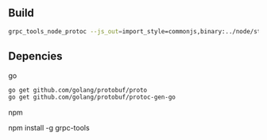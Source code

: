 

## Build

```sh
grpc_tools_node_protoc --js_out=import_style=commonjs,binary:../node/static_codegen/ --grpc_out=../node/static_codegen --plugin=protoc-gen-grpc=`which grpc_tools_node_protoc_plugin` helloworld.proto
```


## Depencies

go
```sh
go get github.com/golang/protobuf/proto
go get github.com/golang/protobuf/protoc-gen-go
```

npm

npm install -g grpc-tools